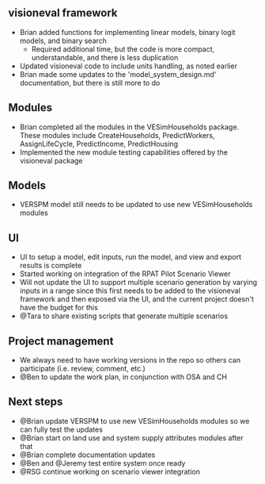 ## visioneval framework
  - Brian added functions for implementing linear models, binary logit models, and binary search
    - Required additional time, but the code is more compact, understandable, and there is less duplication
  - Updated visioneval code to include units handling, as noted earlier
  - Brian made some updates to the 'model_system_design.md' documentation, but there is still more to do

## Modules
  - Brian completed all the modules in the VESimHouseholds package. These modules include CreateHouseholds, PredictWorkers, AssignLifeCycle, PredictIncome, PredictHousing
  - Implemented the new module testing capabilities offered by the visioneval package

## Models
  - VERSPM model still needs to be updated to use new VESimHouseholds modules

## UI
  - UI to setup a model, edit inputs, run the model, and view and export results is complete
  - Started working on integration of the RPAT Pilot Scenario Viewer
  - Will not update the UI to support multiple scenario generation by varying inputs in a range since this first needs to be added to the visioneval framework and then exposed via the UI, and the current project doesn't have the budget for this
  - @Tara to share existing scripts that generate multiple scenarios

## Project management
  - We always need to have working versions in the repo so others can participate (i.e. review, comment, etc.)  
  - @Ben to update the work plan, in conjunction with OSA and CH

## Next steps
  - @Brian update VERSPM to use new VESimHouseholds modules so we can fully test the updates
  - @Brian start on land use and system supply attributes modules after that
  - @Brian complete documentation updates
  - @Ben and @Jeremy test entire system once ready 
  - @RSG continue working on scenario viewer integration

